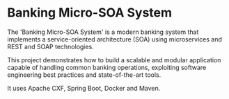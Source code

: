 # Banking Micro-SOA System

The 'Banking Micro-SOA System' is a modern banking system that implements a service-oriented architecture (SOA) using microservices and REST and SOAP technologies.

This project demonstrates how to build a scalable and modular application capable of handling common banking operations, exploiting software engineering best practices and state-of-the-art tools. 

It uses Apache CXF, Spring Boot, Docker and Maven.
